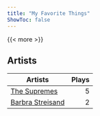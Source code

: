 ```yaml
---
title: "My Favorite Things"
ShowToc: false
---
```


{{< more >}}

## Artists
Artists | Plays 
----- | -----: 
[The Supremes](/artists/the-supremes-784579) | 5
[Barbra Streisand](/artists/barbra-streisand-31892) | 2

